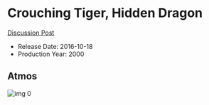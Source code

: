 # Crouching Tiger, Hidden Dragon

[Discussion Post](https://www.avsforum.com/threads/bass-eq-for-filtered-movies.2995212/post-56893508)

* Release Date: 2016-10-18
* Production Year: 2000

## Atmos

![img 0](https://i.imgur.com/9943lUH.jpg)


